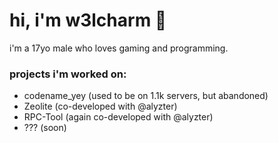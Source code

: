 # hi, i'm w3lcharm 👋
i'm a 17yo male who loves gaming and programming.

### projects i'm worked on:
- codename_yey (used to be on 1.1k servers, but abandoned)
- Zeolite (co-developed with @alyzter)
- RPC-Tool (again co-developed with @alyzter)
- ??? (soon)
